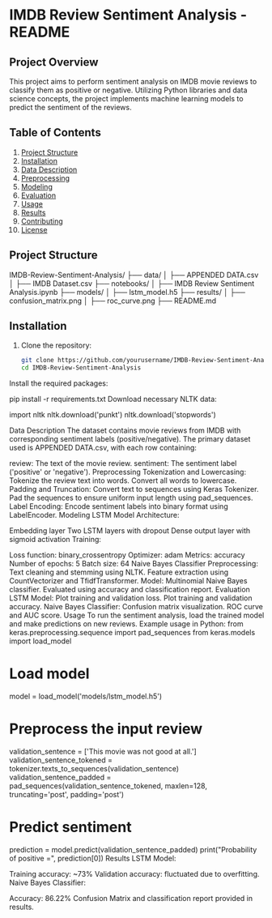 # IMDB Review Sentiment Analysis - README

## Project Overview
This project aims to perform sentiment analysis on IMDB movie reviews to classify them as positive or negative. Utilizing Python libraries and data science concepts, the project implements machine learning models to predict the sentiment of the reviews.

## Table of Contents
1. [Project Structure](#project-structure)
2. [Installation](#installation)
3. [Data Description](#data-description)
4. [Preprocessing](#preprocessing)
5. [Modeling](#modeling)
6. [Evaluation](#evaluation)
7. [Usage](#usage)
8. [Results](#results)
9. [Contributing](#contributing)
10. [License](#license)

## Project Structure
IMDB-Review-Sentiment-Analysis/
├── data/
│ ├── APPENDED DATA.csv
│ ├── IMDB Dataset.csv
├── notebooks/
│ ├── IMDB Review Sentiment Analysis.ipynb
├── models/
│ ├── lstm_model.h5
├── results/
│ ├── confusion_matrix.png
│ ├── roc_curve.png
├── README.md


## Installation
1. Clone the repository:
   ```bash
   git clone https://github.com/yourusername/IMDB-Review-Sentiment-Analysis.git
   cd IMDB-Review-Sentiment-Analysis
Install the required packages:

pip install -r requirements.txt
Download necessary NLTK data:

import nltk
nltk.download('punkt')
nltk.download('stopwords')

Data Description
The dataset contains movie reviews from IMDB with corresponding sentiment labels (positive/negative). The primary dataset used is APPENDED DATA.csv, with each row containing:

review: The text of the movie review.
sentiment: The sentiment label ('positive' or 'negative').
Preprocessing
Tokenization and Lowercasing:
Tokenize the review text into words.
Convert all words to lowercase.
Padding and Truncation:
Convert text to sequences using Keras Tokenizer.
Pad the sequences to ensure uniform input length using pad_sequences.
Label Encoding:
Encode sentiment labels into binary format using LabelEncoder.
Modeling
LSTM Model
Architecture:

Embedding layer
Two LSTM layers with dropout
Dense output layer with sigmoid activation
Training:

Loss function: binary_crossentropy
Optimizer: adam
Metrics: accuracy
Number of epochs: 5
Batch size: 64
Naive Bayes Classifier
Preprocessing:
Text cleaning and stemming using NLTK.
Feature extraction using CountVectorizer and TfidfTransformer.
Model:
Multinomial Naive Bayes classifier.
Evaluated using accuracy and classification report.
Evaluation
LSTM Model:
Plot training and validation loss.
Plot training and validation accuracy.
Naive Bayes Classifier:
Confusion matrix visualization.
ROC curve and AUC score.
Usage
To run the sentiment analysis, load the trained model and make predictions on new reviews. Example usage in Python:
from keras.preprocessing.sequence import pad_sequences
from keras.models import load_model

# Load model
model = load_model('models/lstm_model.h5')

# Preprocess the input review
validation_sentence = ['This movie was not good at all.']
validation_sentence_tokened = tokenizer.texts_to_sequences(validation_sentence)
validation_sentence_padded = pad_sequences(validation_sentence_tokened, maxlen=128, truncating='post', padding='post')

# Predict sentiment
prediction = model.predict(validation_sentence_padded)
print("Probability of positive =", prediction[0])
Results
LSTM Model:

Training accuracy: ~73%
Validation accuracy: fluctuated due to overfitting.
Naive Bayes Classifier:

Accuracy: 86.22%
Confusion Matrix and classification report provided in results.

